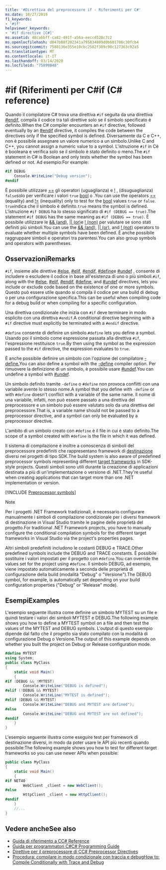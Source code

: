 ```yaml
---
title: '#Direttiva del preprocessore if - Riferimenti per C#'
ms.date: 10/27/2019
f1_keywords:
- '#if'
helpviewer_keywords:
- '#if directive [C#]'
ms.assetid: 48cabbff-ca82-491f-a56a-eeccd528c7c2
ms.openlocfilehash: d047b88f202341a795834809d0b601706c30fcb4
ms.sourcegitcommit: 7588136e355e10cbc2582f389c90c127363c02a5
ms.translationtype: MT
ms.contentlocale: it-IT
ms.lasthandoff: 03/14/2020
ms.locfileid: "75899848"
---
```

# <a name="if-c-reference"></a><span data-ttu-id="78dac-102">#if (Riferimenti per C</span><span class="sxs-lookup"><span data-stu-id="78dac-102">#if (C# reference)</span></span>

<span data-ttu-id="78dac-103">Quando il compilatore C# trova una direttiva `#if` seguita da una direttiva [#endif](preprocessor-endif.md), compila il codice tra tali direttive solo se il simbolo specificato è definito.</span><span class="sxs-lookup"><span data-stu-id="78dac-103">When the C# compiler encounters an `#if` directive, followed eventually by an [#endif](preprocessor-endif.md) directive, it compiles the code between the directives only if the specified symbol is defined.</span></span> <span data-ttu-id="78dac-104">Diversamente da C e C++, non è possibile assegnare un valore numerico a un simbolo.</span><span class="sxs-lookup"><span data-stu-id="78dac-104">Unlike C and C++, you cannot assign a numeric value to a symbol.</span></span> <span data-ttu-id="78dac-105">L'istruzione `#if` in Cè è booleana e verifica solo se il simbolo è stato definito o meno.</span><span class="sxs-lookup"><span data-stu-id="78dac-105">The `#if` statement in C# is Boolean and only tests whether the symbol has been defined or not.</span></span> <span data-ttu-id="78dac-106">Ad esempio:</span><span class="sxs-lookup"><span data-stu-id="78dac-106">For example:</span></span>

```csharp
#if DEBUG
    Console.WriteLine("Debug version");
#endif
```

<span data-ttu-id="78dac-107">È possibile utilizzare [==](../operators/equality-operators.md#equality-operator-) gli operatori (uguaglianza) e [!](../operators/equality-operators.md#inequality-operator-) , (disuguaglianza) `false`solo per verificare i valori `true` [bool](../builtin-types/bool.md) o .</span><span class="sxs-lookup"><span data-stu-id="78dac-107">You can use the operators [==](../operators/equality-operators.md#equality-operator-) (equality) and [!=](../operators/equality-operators.md#inequality-operator-) (inequality) only to test for the [bool](../builtin-types/bool.md) values `true` or `false`.</span></span> <span data-ttu-id="78dac-108">`true`indica che il simbolo è definito.</span><span class="sxs-lookup"><span data-stu-id="78dac-108">`true` means the symbol is defined.</span></span> <span data-ttu-id="78dac-109">L'istruzione `#if DEBUG` ha lo stesso significato di `#if (DEBUG == true)`.</span><span class="sxs-lookup"><span data-stu-id="78dac-109">The statement `#if DEBUG` has the same meaning as `#if (DEBUG == true)`.</span></span> <span data-ttu-id="78dac-110">È possibile utilizzare le [&& (and)](../operators/boolean-logical-operators.md#conditional-logical-and-operator-), [&#124;&#124; (or)](../operators/boolean-logical-operators.md#conditional-logical-or-operator-)e [! (non)](../operators/boolean-logical-operators.md#logical-negation-operator-) per valutare se sono stati definiti più simboli.</span><span class="sxs-lookup"><span data-stu-id="78dac-110">You can use the [&& (and)](../operators/boolean-logical-operators.md#conditional-logical-and-operator-), [&#124;&#124; (or)](../operators/boolean-logical-operators.md#conditional-logical-or-operator-), and [! (not)](../operators/boolean-logical-operators.md#logical-negation-operator-) operators to evaluate whether multiple symbols have been defined.</span></span> <span data-ttu-id="78dac-111">È anche possibile raggruppare simboli e operatori tra parentesi.</span><span class="sxs-lookup"><span data-stu-id="78dac-111">You can also group symbols and operators with parentheses.</span></span>

## <a name="remarks"></a><span data-ttu-id="78dac-112">Osservazioni</span><span class="sxs-lookup"><span data-stu-id="78dac-112">Remarks</span></span>

<span data-ttu-id="78dac-113">`#if`, insieme alle direttive [#else](preprocessor-else.md), [#elif](preprocessor-elif.md), [#endif](preprocessor-endif.md), [#define](preprocessor-define.md)e [#undef](preprocessor-undef.md) , consente di includere o escludere il codice in base all'esistenza di uno o più simboli.</span><span class="sxs-lookup"><span data-stu-id="78dac-113">`#if`, along with the [#else](preprocessor-else.md), [#elif](preprocessor-elif.md), [#endif](preprocessor-endif.md), [#define](preprocessor-define.md), and [#undef](preprocessor-undef.md) directives, lets you include or exclude code based on the existence of one or more symbols.</span></span> <span data-ttu-id="78dac-114">Questo può essere utile quando si compila il codice per una build di debug o per una configurazione specifica.</span><span class="sxs-lookup"><span data-stu-id="78dac-114">This can be useful when compiling code for a debug build or when compiling for a specific configuration.</span></span>

<span data-ttu-id="78dac-115">Una direttiva condizionale che inizia con `#if` deve terminare in modo esplicito con una direttiva `#endif`.</span><span class="sxs-lookup"><span data-stu-id="78dac-115">A conditional directive beginning with a `#if` directive must explicitly be terminated with a `#endif` directive.</span></span>

<span data-ttu-id="78dac-116">`#define` consente di definire un simbolo.</span><span class="sxs-lookup"><span data-stu-id="78dac-116">`#define` lets you define a symbol.</span></span> <span data-ttu-id="78dac-117">Usando poi il simbolo come espressione passata alla direttiva `#if`, l'espressione restituisce `true`.</span><span class="sxs-lookup"><span data-stu-id="78dac-117">By then using the symbol as the expression passed to the `#if` directive, the expression evaluates to `true`.</span></span>

<span data-ttu-id="78dac-118">È anche possibile definire un simbolo con l'opzione del compilatore [-define.](../compiler-options/define-compiler-option.md)</span><span class="sxs-lookup"><span data-stu-id="78dac-118">You can also define a symbol with the [-define](../compiler-options/define-compiler-option.md) compiler option.</span></span> <span data-ttu-id="78dac-119">Per rimuovere la definizione di un simbolo, è possibile usare [#undef](preprocessor-undef.md).</span><span class="sxs-lookup"><span data-stu-id="78dac-119">You can undefine a symbol with [#undef](preprocessor-undef.md).</span></span>

<span data-ttu-id="78dac-120">Un simbolo definito tramite `-define` o `#define` non provoca conflitti con una variabile avente lo stesso nome.</span><span class="sxs-lookup"><span data-stu-id="78dac-120">A symbol that you define with `-define` or with `#define` doesn't conflict with a variable of the same name.</span></span> <span data-ttu-id="78dac-121">Il nome di una variabile, infatti, non può essere passato a una direttiva del preprocessore e un simbolo può essere valutato solo da una direttiva del preprocessore.</span><span class="sxs-lookup"><span data-stu-id="78dac-121">That is, a variable name should not be passed to a preprocessor directive, and a symbol can only be evaluated by a preprocessor directive.</span></span>

<span data-ttu-id="78dac-122">L'ambito di un simbolo creato con `#define` è il file in cui è stato definito.</span><span class="sxs-lookup"><span data-stu-id="78dac-122">The scope of a symbol created with `#define` is the file in which it was defined.</span></span>

<span data-ttu-id="78dac-123">Il sistema di compilazione è inoltre a conoscenza di simboli del preprocessore predefiniti che rappresentano framework di [destinazione](../../../standard/frameworks.md) diversi nei progetti di tipo SDK.</span><span class="sxs-lookup"><span data-stu-id="78dac-123">The build system is also aware of predefined preprocessor symbols representing different [target frameworks](../../../standard/frameworks.md) in SDK-style projects.</span></span> <span data-ttu-id="78dac-124">Questi simboli sono utili durante la creazione di applicazioni destinata a più di un'implementazione o versione di .NET.</span><span class="sxs-lookup"><span data-stu-id="78dac-124">They're useful when creating applications that can target more than one .NET implementation or version.</span></span>

[!INCLUDE [Preprocessor symbols](~/includes/preprocessor-symbols.md)]

> [!NOTE]
> <span data-ttu-id="78dac-125">Per i progetti .NET Framework tradizionali, è necessario configurare manualmente i simboli di compilazione condizionale per i diversi framework di destinazione in Visual Studio tramite le pagine delle proprietà del progetto.</span><span class="sxs-lookup"><span data-stu-id="78dac-125">For traditional .NET Framework projects, you have to manually configure the conditional compilation symbols for the different target frameworks in Visual Studio via the project's properties pages.</span></span>

<span data-ttu-id="78dac-126">Altri simboli predefiniti includono le costanti DEBUG e TRACE.</span><span class="sxs-lookup"><span data-stu-id="78dac-126">Other predefined symbols include the DEBUG and TRACE constants.</span></span> <span data-ttu-id="78dac-127">È possibile sostituire i valori impostati per il progetto con `#define`.</span><span class="sxs-lookup"><span data-stu-id="78dac-127">You can override the values set for the project using `#define`.</span></span> <span data-ttu-id="78dac-128">Il simbolo DEBUG, ad esempio, viene impostato automaticamente a seconda delle proprietà di configurazione della build (modalità "Debug" o "Versione").</span><span class="sxs-lookup"><span data-stu-id="78dac-128">The DEBUG symbol, for example, is automatically set depending on your build configuration properties ("Debug" or "Release" mode).</span></span>

## <a name="examples"></a><span data-ttu-id="78dac-129">Esempi</span><span class="sxs-lookup"><span data-stu-id="78dac-129">Examples</span></span>

<span data-ttu-id="78dac-130">L'esempio seguente illustra come definire un simbolo MYTEST su un file e quindi testare i valori dei simboli MYTEST e DEBUG.</span><span class="sxs-lookup"><span data-stu-id="78dac-130">The following example shows you how to define a MYTEST symbol on a file and then test the values of the MYTEST and DEBUG symbols.</span></span> <span data-ttu-id="78dac-131">L'output di questo esempio dipende dal fatto che il progetto sia stato compilato con la modalità di configurazione Debug o Versione.</span><span class="sxs-lookup"><span data-stu-id="78dac-131">The output of this example depends on whether you built the project on Debug or Release configuration mode.</span></span>

```csharp
#define MYTEST
using System;
public class MyClass
{
    static void Main()
    {
#if (DEBUG && !MYTEST)
        Console.WriteLine("DEBUG is defined");
#elif (!DEBUG && MYTEST)
        Console.WriteLine("MYTEST is defined");
#elif (DEBUG && MYTEST)
        Console.WriteLine("DEBUG and MYTEST are defined");  
#else
        Console.WriteLine("DEBUG and MYTEST are not defined");
#endif
    }
}
```

<span data-ttu-id="78dac-132">L'esempio seguente illustra come eseguire test per framework di destinazione diversi, in modo da poter usare le API più recenti quando possibile:</span><span class="sxs-lookup"><span data-stu-id="78dac-132">The following example shows you how to test for different target frameworks so you can use newer APIs when possible:</span></span>

```csharp
public class MyClass
{
    static void Main()
    {
#if NET40
        WebClient _client = new WebClient();
#else
        HttpClient _client = new HttpClient();
#endif
    }
    //...
}
```

## <a name="see-also"></a><span data-ttu-id="78dac-133">Vedere anche</span><span class="sxs-lookup"><span data-stu-id="78dac-133">See also</span></span>

- [<span data-ttu-id="78dac-134">Guida di riferimento a C</span><span class="sxs-lookup"><span data-stu-id="78dac-134">C# Reference</span></span>](../index.md)
- [<span data-ttu-id="78dac-135">Guida per programmatori C#</span><span class="sxs-lookup"><span data-stu-id="78dac-135">C# Programming Guide</span></span>](../../programming-guide/index.md)
- [<span data-ttu-id="78dac-136">Direttive per il preprocessore di C</span><span class="sxs-lookup"><span data-stu-id="78dac-136">C# Preprocessor Directives</span></span>](index.md)
- [<span data-ttu-id="78dac-137">Procedura: compilare in modo condizionale con traccia e debug</span><span class="sxs-lookup"><span data-stu-id="78dac-137">How to: Compile Conditionally with Trace and Debug</span></span>](../../../framework/debug-trace-profile/how-to-compile-conditionally-with-trace-and-debug.md)
